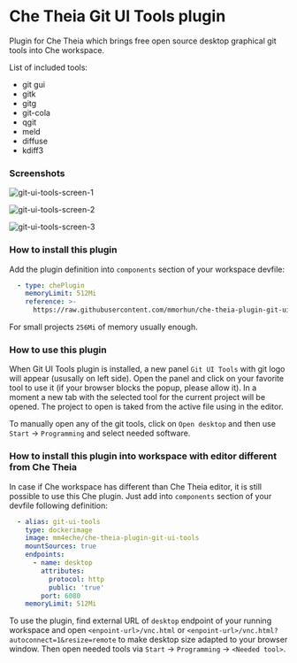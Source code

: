 # Che Theia Git UI Tools plugin

Plugin for Che Theia which brings free open source desktop graphical git tools into Che workspace.

List of included tools:
 - git gui
 - gitk
 - gitg
 - git-cola
 - qgit
 - meld
 - diffuse
 - kdiff3

### Screenshots

![git-ui-tools-screen-1](https://user-images.githubusercontent.com/15607393/77170961-75295a00-6ac4-11ea-859a-3726ae0da2b3.png)

![git-ui-tools-screen-2](https://user-images.githubusercontent.com/15607393/77170968-778bb400-6ac4-11ea-9e4e-f6e6ca5ece83.png)

![git-ui-tools-screen-3](https://user-images.githubusercontent.com/15607393/77170977-79ee0e00-6ac4-11ea-9136-fd4bc7902b3f.png)

### How to install this plugin

Add the plugin definition into `components` section of your workspace devfile:

```yaml
  - type: chePlugin
    memoryLimit: 512Mi
    reference: >-
      https://raw.githubusercontent.com/mmorhun/che-theia-plugin-git-ui-tools/test/fake-registry/v3/plugins/mm4eche/git-ui-tools/1.0.0/meta.yaml
```

For small projects `256Mi` of memory usually enough.

### How to use this plugin

When Git UI Tools plugin is installed, a new panel `Git UI Tools` with git logo will appear (ususally on left side).
Open the panel and click on your favorite tool to use it (if your browser blocks the popup, please allow it).
In a moment a new tab with the selected tool for the current project will be opened.
The project to open is taked from the active file using in the editor.

To manually open any of the git tools, click on `Open desktop` and then use `Start` -> `Programming` and select needed software.

### How to install this plugin into workspace with editor different from Che Theia

In case if Che workspace has different than Che Theia editor, it is still possible to use this Che plugin.
Just add into `components` section of your devfile following definition:

```yaml
  - alias: git-ui-tools
    type: dockerimage
    image: mm4eche/che-theia-plugin-git-ui-tools
    mountSources: true
    endpoints:
      - name: desktop
        attributes:
          protocol: http
          public: 'true'
        port: 6080
    memoryLimit: 512Mi
```

To use the plugin, find external URL of `desktop` endpoint of your running workspace and open `<enpoint-url>/vnc.html` or `<enpoint-url>/vnc.html?autoconnect=1&resize=remote` to make desktop size adapted to your browser window.
Then open needed tools via `Start` -> `Programming` -> `<Needed tool>`.
